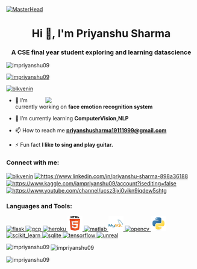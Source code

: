 [![MasterHead](https://sciencebusiness.net/sites/default/files/styles/article/public/2019-04/bigstock--191325997.jpg?itok=FC5pcHnC)](https://iampriyanshu09.github.io)
<h1 align="center">Hi 👋, I'm Priyanshu Sharma</h1>
<h3 align="center">A CSE final year student exploring and learning datascience</h3>

<p align="left"> <img src="https://komarev.com/ghpvc/?username=impriyanshu09&label=Profile%20views&color=0e75b6&style=flat" alt="impriyanshu09" /> </p>

<p align="left"> <a href="https://github.com/ryo-ma/github-profile-trophy"><img src="https://github-profile-trophy.vercel.app/?username=impriyanshu09" alt="impriyanshu09" /></a> </p>
<p align="left"> <a href="https://twitter.com/blkvenin" target="blank"><img src="https://img.shields.io/twitter/follow/blkvenin?logo=twitter&style=for-the-badge" alt="blkvenin" /></a> </p>

<img align="right"  width="400" src="https://camo.githubusercontent.com/9afefcbff89a66b497e623146404d0e0d51fd46d9cd4039f8580a339a2ad9cbc/68747470733a2f2f6d69726f2e6d656469756d2e636f6d2f6d61782f323830302f312a4255376630324c655165454c7a747178613865436d772e676966">

- 🔭 I’m currently working on **face emotion recognition system**

- 🌱 I’m currently learning **ComputerVision,NLP**

- 📫 How to reach me **priyanshusharma19111999@gmail.com**

- ⚡ Fun fact **I like to sing and play guitar.**

<h3 align="left">Connect with me:</h3>
<p align="left">
<a href="https://twitter.com/blkvenin" target="blank"><img align="center" src="https://raw.githubusercontent.com/rahuldkjain/github-profile-readme-generator/master/src/images/icons/Social/twitter.svg" alt="blkvenin" height="30" width="40" /></a>
<a href="https://www.linkedin.com/in/priyanshu-sharma-898a36188" target="blank"><img align="center" src="https://raw.githubusercontent.com/rahuldkjain/github-profile-readme-generator/master/src/images/icons/Social/linked-in-alt.svg" alt="https://www.linkedin.com/in/priyanshu-sharma-898a36188" height="30" width="40" /></a>
<a href="https://www.kaggle.com/iampriyanshu09/account?isediting=false" target="blank"><img align="center" src="https://raw.githubusercontent.com/rahuldkjain/github-profile-readme-generator/master/src/images/icons/Social/kaggle.svg" alt="https://www.kaggle.com/iampriyanshu09/account?isediting=false" height="30" width="40" /></a>
<a href="https://www.youtube.com/channel/ucsz3jxj0vikn9iqdew5shtg" target="blank"><img align="center" src="https://raw.githubusercontent.com/rahuldkjain/github-profile-readme-generator/master/src/images/icons/Social/youtube.svg" alt="https://www.youtube.com/channel/ucsz3jxj0vikn9iqdew5shtg" height="30" width="40" /></a>
</p>

<h3 align="left">Languages and Tools:</h3>
<p align="left"> <a href="https://flask.palletsprojects.com/" target="_blank"> <img src="https://www.vectorlogo.zone/logos/pocoo_flask/pocoo_flask-icon.svg" alt="flask" width="40" height="40"/> </a> <a href="https://cloud.google.com" target="_blank"> <img src="https://www.vectorlogo.zone/logos/google_cloud/google_cloud-icon.svg" alt="gcp" width="40" height="40"/> </a> <a href="https://heroku.com" target="_blank"> <img src="https://www.vectorlogo.zone/logos/heroku/heroku-icon.svg" alt="heroku" width="40" height="40"/> </a> <a href="https://www.w3.org/html/" target="_blank"> <img src="https://raw.githubusercontent.com/devicons/devicon/master/icons/html5/html5-original-wordmark.svg" alt="html5" width="40" height="40"/> </a> <a href="https://www.mathworks.com/" target="_blank"> <img src="https://upload.wikimedia.org/wikipedia/commons/2/21/Matlab_Logo.png" alt="matlab" width="40" height="40"/> </a> <a href="https://www.mysql.com/" target="_blank"> <img src="https://raw.githubusercontent.com/devicons/devicon/master/icons/mysql/mysql-original-wordmark.svg" alt="mysql" width="40" height="40"/> </a> <a href="https://opencv.org/" target="_blank"> <img src="https://www.vectorlogo.zone/logos/opencv/opencv-icon.svg" alt="opencv" width="40" height="40"/> </a> <a href="https://www.python.org" target="_blank"> <img src="https://raw.githubusercontent.com/devicons/devicon/master/icons/python/python-original.svg" alt="python" width="40" height="40"/> </a> <a href="https://scikit-learn.org/" target="_blank"> <img src="https://upload.wikimedia.org/wikipedia/commons/0/05/Scikit_learn_logo_small.svg" alt="scikit_learn" width="40" height="40"/> </a> <a href="https://www.sqlite.org/" target="_blank"> <img src="https://www.vectorlogo.zone/logos/sqlite/sqlite-icon.svg" alt="sqlite" width="40" height="40"/> </a> <a href="https://www.tensorflow.org" target="_blank"> <img src="https://www.vectorlogo.zone/logos/tensorflow/tensorflow-icon.svg" alt="tensorflow" width="40" height="40"/> </a> <a href="https://unrealengine.com/" target="_blank"> <img src="https://raw.githubusercontent.com/kenangundogan/fontisto/036b7eca71aab1bef8e6a0518f7329f13ed62f6b/icons/svg/brand/unreal-engine.svg" alt="unreal" width="40" height="40"/> </a> </p>

<p><img align="left" src="https://github-readme-stats.vercel.app/api/top-langs?username=impriyanshu09&show_icons=true&locale=en&layout=compact" alt="impriyanshu09" /></p>

<p>&nbsp;<img align="center" src="https://github-readme-stats.vercel.app/api?username=impriyanshu09&show_icons=true&locale=en" alt="impriyanshu09" /></p>

<p><img align="center" src="https://github-readme-streak-stats.herokuapp.com/?user=impriyanshu09&" alt="impriyanshu09" /></p>

